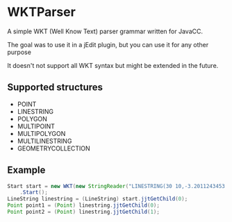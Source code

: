 # WKTParser
A simple WKT (Well Know Text) parser grammar written for JavaCC.

The goal was to use it in a jEdit plugin, but you can use it for any other purpose

It doesn't not support all WKT syntax but might be extended in the future.

## Supported structures

* POINT
* LINESTRING
* POLYGON
* MULTIPOINT
* MULTIPOLYGON
* MULTILINESTRING
* GEOMETRYCOLLECTION

## Example

```java
Start start = new WKT(new StringReader("LINESTRING(30 10,-3.2011243453   -101.12124240)"))
    .Start();
LineString linestring = (LineString) start.jjtGetChild(0);
Point point1 = (Point) linestring.jjtGetChild(0);
Point point2 = (Point) linestring.jjtGetChild(1);
```